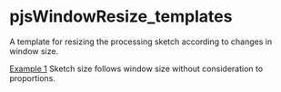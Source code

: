 pjsWindowResize_templates
=========================

A template for resizing the processing sketch according to changes in window size.

[Example 1](http://progressprocessing.github.io/pjsWindowResize_templates/example_1/)
Sketch size follows window size without consideration to proportions.
